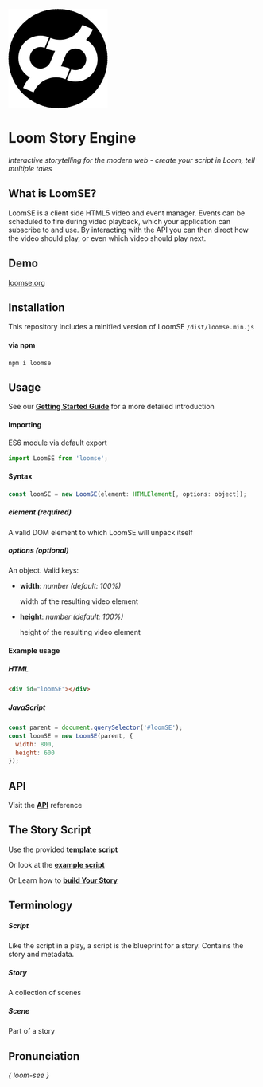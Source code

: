 ![Logo](./ASSETS/logo.png)

# Loom Story Engine
*Interactive storytelling for the modern web - create your script in Loom, tell multiple tales*

## What is LoomSE?
LoomSE is a client side HTML5 video and event manager. Events can be scheduled to fire during video playback, which your application can subscribe to and use. By interacting with the API you can then direct how the video should play, or even which video should play next.

## Demo
[loomse.org](http://loomse.org/)

## Installation
This repository includes a minified version of LoomSE `/dist/loomse.min.js`  

#### via npm ###
```
npm i loomse
```

## Usage
See our **[Getting Started Guide](DOCS/GETTING_STARTED.md)** for a more detailed introduction

#### Importing
ES6 module via default export

```js
import LoomSE from 'loomse';
```

#### Syntax  
```js
const loomSE = new LoomSE(element: HTMLElement[, options: object]);
```

##### element _(required)_
A valid DOM element to which LoomSE will unpack itself

##### options _(optional)_
An object. Valid keys:

- **width**: _number_ _(default: 100%)_
    
    width of the resulting video element

- **height**: _number_ _(default: 100%)_

    height of the resulting video element
 
#### Example usage  
  
##### HTML
```html
<div id="loomSE"></div>
``` 

##### JavaScript
```js
const parent = document.querySelector('#loomSE');  
const loomSE = new LoomSE(parent, {  
  width: 800,  
  height: 600  
});
```
## API
Visit the **[API](DOCS/API.md)** reference

## The Story Script
Use the provided **[template script](DOCS/script-template.json)**

Or look at the **[example script](DOCS/script-example.json)**

Or Learn how to **[build Your Story](DOCS/BUILDING_YOUR_STORY.md)**

## Terminology
  
##### Script
Like the script in a play, a script is the blueprint for a story. Contains the story and metadata.  
  
##### Story
A collection of scenes
  
##### Scene
Part of a story
  
## Pronunciation  
_{ loom-see }_
